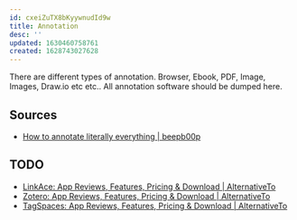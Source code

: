 ```yaml
---
id: cxeiZuTX8bKyywnudId9w
title: Annotation
desc: ''
updated: 1630460758761
created: 1628743027628
---
```


There are different types of annotation. Browser, Ebook, PDF, Image, Images, Draw.io etc etc.. All annotation software should be dumped here.

## Sources

* [How to annotate literally everything | beepb00p](https://beepb00p.xyz/annotating.html)

## TODO

* [LinkAce: App Reviews, Features, Pricing & Download | AlternativeTo](https://alternativeto.net/software/linkace/about/)
* [Zotero: App Reviews, Features, Pricing & Download | AlternativeTo](https://alternativeto.net/software/zotero/about/)
* [TagSpaces: App Reviews, Features, Pricing & Download | AlternativeTo](https://alternativeto.net/software/tagspaces/about/)

